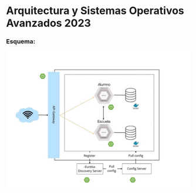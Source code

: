 # Arquitectura y Sistemas Operativos Avanzados 2023
### Esquema:
![microservicios](img/microservicios.png)
